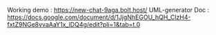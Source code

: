 
Working demo : https://new-chat-9aga.bolt.host/
UML-generator
Doc : https://docs.google.com/document/d/1JjgNhEGOU_hQH_ClzH4-fxtZ9NGe8vvaAaY1x_lDQ4g/edit?pli=1&tab=t.0
